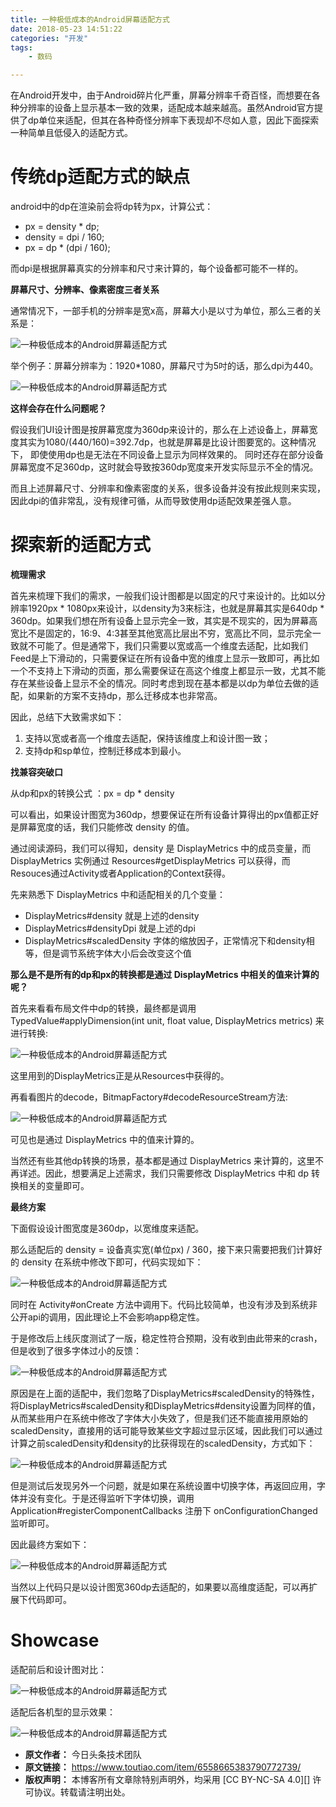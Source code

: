 ```yaml
---
title: 一种极低成本的Android屏幕适配方式
date: 2018-05-23 14:51:22
categories: "开发"
tags:
	- 数码

---
```


在Android开发中，由于Android碎片化严重，屏幕分辨率千奇百怪，而想要在各种分辨率的设备上显示基本一致的效果，适配成本越来越高。虽然Android官方提供了dp单位来适配，但其在各种奇怪分辨率下表现却不尽如人意，因此下面探索一种简单且低侵入的适配方式。

# **传统dp适配方式的缺点** #

android中的dp在渲染前会将dp转为px，计算公式：

 *  px = density \* dp;
 *  density = dpi / 160;
 *  px = dp \* (dpi / 160);

而dpi是根据屏幕真实的分辨率和尺寸来计算的，每个设备都可能不一样的。

**屏幕尺寸、分辨率、像素密度三者关系**

通常情况下，一部手机的分辨率是宽x高，屏幕大小是以寸为单位，那么三者的关系是：

![一种极低成本的Android屏幕适配方式][Android]

举个例子：屏幕分辨率为：1920\*1080，屏幕尺寸为5吋的话，那么dpi为440。

![一种极低成本的Android屏幕适配方式][Android 1]

**这样会存在什么问题呢？**

假设我们UI设计图是按屏幕宽度为360dp来设计的，那么在上述设备上，屏幕宽度其实为1080/(440/160)=392.7dp，也就是屏幕是比设计图要宽的。这种情况下， 即使使用dp也是无法在不同设备上显示为同样效果的。 同时还存在部分设备屏幕宽度不足360dp，这时就会导致按360dp宽度来开发实际显示不全的情况。

而且上述屏幕尺寸、分辨率和像素密度的关系，很多设备并没有按此规则来实现， 因此dpi的值非常乱，没有规律可循，从而导致使用dp适配效果差强人意。

# **探索新的适配方式** #

**梳理需求**

首先来梳理下我们的需求，一般我们设计图都是以固定的尺寸来设计的。比如以分辨率1920px \* 1080px来设计，以density为3来标注，也就是屏幕其实是640dp \* 360dp。如果我们想在所有设备上显示完全一致，其实是不现实的，因为屏幕高宽比不是固定的，16:9、4:3甚至其他宽高比层出不穷，宽高比不同，显示完全一致就不可能了。但是通常下，我们只需要以宽或高一个维度去适配，比如我们Feed是上下滑动的，只需要保证在所有设备中宽的维度上显示一致即可，再比如一个不支持上下滑动的页面，那么需要保证在高这个维度上都显示一致，尤其不能存在某些设备上显示不全的情况。同时考虑到现在基本都是以dp为单位去做的适配，如果新的方案不支持dp，那么迁移成本也非常高。

因此，总结下大致需求如下：

1.  支持以宽或者高一个维度去适配，保持该维度上和设计图一致；
2.  支持dp和sp单位，控制迁移成本到最小。

**找兼容突破口**

从dp和px的转换公式 ：px = dp \* density

可以看出，如果设计图宽为360dp，想要保证在所有设备计算得出的px值都正好是屏幕宽度的话，我们只能修改 density 的值。

通过阅读源码，我们可以得知，density 是 DisplayMetrics 中的成员变量，而 DisplayMetrics 实例通过 Resources\#getDisplayMetrics 可以获得，而Resouces通过Activity或者Application的Context获得。

先来熟悉下 DisplayMetrics 中和适配相关的几个变量：

 *  DisplayMetrics\#density 就是上述的density
 *  DisplayMetrics\#densityDpi 就是上述的dpi
 *  DisplayMetrics\#scaledDensity 字体的缩放因子，正常情况下和density相等，但是调节系统字体大小后会改变这个值

**那么是不是所有的dp和px的转换都是通过 DisplayMetrics 中相关的值来计算的呢？**

首先来看看布局文件中dp的转换，最终都是调用 TypedValue\#applyDimension(int unit, float value, DisplayMetrics metrics) 来进行转换:

![一种极低成本的Android屏幕适配方式][Android 2]

这里用到的DisplayMetrics正是从Resources中获得的。

再看看图片的decode，BitmapFactory\#decodeResourceStream方法:

![一种极低成本的Android屏幕适配方式][Android 3]

可见也是通过 DisplayMetrics 中的值来计算的。

当然还有些其他dp转换的场景，基本都是通过 DisplayMetrics 来计算的，这里不再详述。因此，想要满足上述需求，我们只需要修改 DisplayMetrics 中和 dp 转换相关的变量即可。

**最终方案**

下面假设设计图宽度是360dp，以宽维度来适配。

那么适配后的 density = 设备真实宽(单位px) / 360，接下来只需要把我们计算好的 density 在系统中修改下即可，代码实现如下：

![一种极低成本的Android屏幕适配方式][Android 4]

同时在 Activity\#onCreate 方法中调用下。代码比较简单，也没有涉及到系统非公开api的调用，因此理论上不会影响app稳定性。

于是修改后上线灰度测试了一版，稳定性符合预期，没有收到由此带来的crash，但是收到了很多字体过小的反馈：

![一种极低成本的Android屏幕适配方式][Android 5]

原因是在上面的适配中，我们忽略了DisplayMetrics\#scaledDensity的特殊性，将DisplayMetrics\#scaledDensity和DisplayMetrics\#density设置为同样的值，从而某些用户在系统中修改了字体大小失效了，但是我们还不能直接用原始的scaledDensity，直接用的话可能导致某些文字超过显示区域，因此我们可以通过计算之前scaledDensity和density的比获得现在的scaledDensity，方式如下：

![一种极低成本的Android屏幕适配方式][Android 6]

但是测试后发现另外一个问题，就是如果在系统设置中切换字体，再返回应用，字体并没有变化。于是还得监听下字体切换，调用 Application\#registerComponentCallbacks 注册下 onConfigurationChanged 监听即可。

因此最终方案如下：

![一种极低成本的Android屏幕适配方式][Android 7]

当然以上代码只是以设计图宽360dp去适配的，如果要以高维度适配，可以再扩展下代码即可。

# **Showcase** #

适配前后和设计图对比：

![一种极低成本的Android屏幕适配方式][Android 8]

适配后各机型的显示效果：

![一种极低成本的Android屏幕适配方式][Android 9]


[Android]: /pro/os/crawler/ER3Y-N2U7-ZYEN.jpg
[Android 1]: /pro/os/crawler/QNQU-VJMY-NUMZ.jpg
[Android 2]: /pro/os/crawler/RMEF-2ANZ-YYMN.jpg
[Android 3]: /pro/os/crawler/JMZ2-226F-JMMB.jpg
[Android 4]: /pro/os/crawler/FFFV-FRQZ-ZVNZ.jpg
[Android 5]: /pro/os/crawler/EQQQ-JYYA-QJJE.jpg
[Android 6]: /pro/os/crawler/ZZFB-FFJE-RVRM.jpg
[Android 7]: /pro/os/crawler/MIMI-MFNR-IMIR.jpg
[Android 8]: /pro/os/crawler/ZAVV-ENBU-FVQB.jpg
[Android 9]: /pro/os/crawler/IYNZ-ZVAI-BQNV.jpg
 *  **原文作者：** 今日头条技术团队
 *  **原文链接：** https://www.toutiao.com/item/6558665383790772739/
 *  **版权声明：** 本博客所有文章除特别声明外，均采用 [CC BY-NC-SA 4.0][] 许可协议。转载请注明出处。